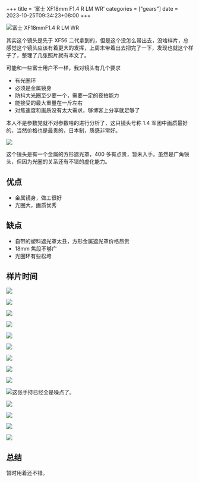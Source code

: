 +++
title = '富士 XF18mm F1.4 R LM WR'
categories = ["gears"]
date = 2023-10-25T09:34:23+08:00
+++

![富士 XF18mmF1.4 R LM WR](//static.fatesinger.com/2023/09/e6zsd2fgagf698b4.jpg)

其实这个镜头是先于 XF56 二代拿到的，但是这个没怎么带出去，没啥样片，总感觉这个镜头应该有着更大的发挥，上周末带着出去把完了一下，发现也就这个样子了，整理了几张照片就有本文了。

可能和一些富士用户不一样，我对镜头有几个要求

-   有光圈环
-   必须是金属镜身
-   防抖大光圈至少要一个，需要一定的夜拍能力
-   能接受的最大重量在一斤左右
-   对焦速度和画质没有太大需求，够博客上分享就足够了

本人不是参数党就不对参数啥的进行分析了，这只镜头号称 1.4 军团中画质最好的，当然价格也是最贵的，日本制，质感非常好。

![](//static.fatesinger.com/2023/09/hey0l89rxxisj40g.jpg)

这个镜头是有一个金属的方形遮光罩，400 多有点贵，暂未入手。虽然是广角镜头，但因为光圈的关系还有不错的虚化能力。

## 优点

-   金属镜身，做工很好
-   光圈大，画质优秀

## 缺点

-   自带的塑料遮光罩太丑，方形金属遮光罩价格昂贵
-   18mm 焦段不够广
-   光圈环有些松垮

## 样片时间

![](//static.fatesinger.com/2023/09/wc2rn0cq7z6cajzv.jpg)

![](//static.fatesinger.com/2023/09/xbjd2ydtkob0beu7.jpg)

![](//static.fatesinger.com/2023/09/3l1v4byy79zxwdg7.jpg)

![](//static.fatesinger.com/2023/09/v44bq6lrcjcz7stf.jpg)

![](//static.fatesinger.com/2023/09/n9oij4zqd6fwxrsv.jpg)

![](//static.fatesinger.com/2023/09/rkcrwpm8ti2ydle4.jpg)

![](//static.fatesinger.com/2023/09/y2uiyc53b4nr74kq.jpg)

![](//static.fatesinger.com/2023/09/57h4670c99zi3x8k.jpg)

![](//static.fatesinger.com/2023/09/kdazrvy1uon27ua8.jpg)

![这张手持已经全是噪点了。](//static.fatesinger.com/2023/09/2e2x0glommu7gp38.jpg)

![](//static.fatesinger.com/2023/08/me138diy97pskjzt.jpg)

![](//static.fatesinger.com/2023/08/hiei62sxtmsadzpr.jpg)

![](//static.fatesinger.com/2023/08/m76hhxxri8zz1a38.jpg)

![](//static.fatesinger.com/2023/08/r95og36a35mweu95.jpg)

## 总结

暂时用着还不错。
